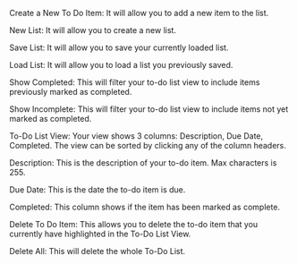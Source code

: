 Create a New To Do Item: It will allow you to add a new item to the list.

New List: It will allow you to create a new list.

Save List: It will allow you to save your currently loaded list.

Load List: It will allow you to load a list you previously saved.

Show Completed: This will filter your to-do list view to include items previously marked as completed.

Show Incomplete: This will filter your to-do list view to include items not yet marked as completed.

To-Do List View: Your view shows 3 columns: Description, Due Date, Completed. The view can be sorted by clicking any of the column headers.

Description: This is the description of your to-do item. Max characters is 255.

Due Date: This is the date the to-do item is due.

Completed: This column shows if the item has been marked as complete.

Delete To Do Item: This allows you to delete the to-do item that you currently have highlighted in the To-Do List View.

Delete All: This will delete the whole To-Do List.
